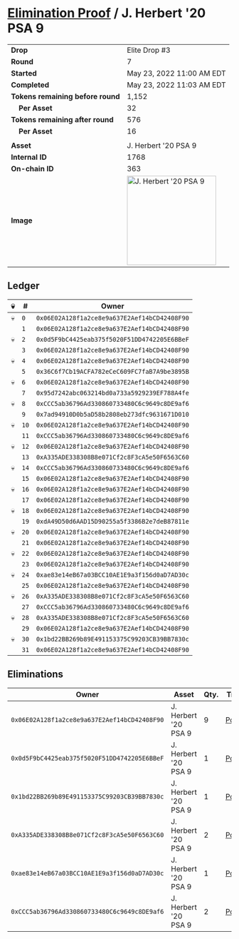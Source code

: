 # [Elimination Proof](./readme.md) / J. Herbert &#039;20 PSA 9

|||
|---|---|
| **Drop** | Elite Drop #3 |
| **Round** | 7 |
| **Started** | May 23, 2022 11:00 AM EDT |
| **Completed** | May 23, 2022 11:03 AM EDT |
| **Tokens remaining before round** | 1,152 |
| **&nbsp;&nbsp;&nbsp;&nbsp;Per Asset** | 32 |
| **Tokens remaining after round** | 576 |
| **&nbsp;&nbsp;&nbsp;&nbsp;Per Asset** | 16 |
| | |
| **Asset** | J. Herbert &#039;20 PSA 9 |
| **Internal ID** | 1768 |
| **On-chain ID** | 363 |
| **Image** | <img src="https://tcdn.blokpax.com/9648a5d9-1842-4f5a-b0eb-51d9e32081c7/b5f4763b4fffe8ac2ffb2f406c62eb72a3b782b3a23cb895586474432a2c922d.png" height="200" alt="J. Herbert &#039;20 PSA 9" /> |

## Ledger

| 💀 | # | Owner |
| --- | --- | --- |
| 💀 | `0` | `0x06E02A128f1a2ce8e9a637E2Aef14bCD42408F90` |
|  | `1` | `0x06E02A128f1a2ce8e9a637E2Aef14bCD42408F90` |
| 💀 | `2` | `0x0d5F9bC4425eab375f5020F51DD4742205E6BBeF` |
|  | `3` | `0x06E02A128f1a2ce8e9a637E2Aef14bCD42408F90` |
| 💀 | `4` | `0x06E02A128f1a2ce8e9a637E2Aef14bCD42408F90` |
|  | `5` | `0x36C6f7Cb19ACFA782eCeC609FC7faB7A9be3895B` |
| 💀 | `6` | `0x06E02A128f1a2ce8e9a637E2Aef14bCD42408F90` |
|  | `7` | `0x95d7242abc063214bd0a733a5929239EF788A4fe` |
| 💀 | `8` | `0xCCC5ab36796Ad330860733480C6c9649c8DE9af6` |
|  | `9` | `0x7ad94910D0b5aD58b2808eb273dfc9631671D010` |
| 💀 | `10` | `0x06E02A128f1a2ce8e9a637E2Aef14bCD42408F90` |
|  | `11` | `0xCCC5ab36796Ad330860733480C6c9649c8DE9af6` |
| 💀 | `12` | `0x06E02A128f1a2ce8e9a637E2Aef14bCD42408F90` |
|  | `13` | `0xA335ADE338308B8e071Cf2c8F3cA5e50F6563C60` |
| 💀 | `14` | `0xCCC5ab36796Ad330860733480C6c9649c8DE9af6` |
|  | `15` | `0x06E02A128f1a2ce8e9a637E2Aef14bCD42408F90` |
| 💀 | `16` | `0x06E02A128f1a2ce8e9a637E2Aef14bCD42408F90` |
|  | `17` | `0x06E02A128f1a2ce8e9a637E2Aef14bCD42408F90` |
| 💀 | `18` | `0x06E02A128f1a2ce8e9a637E2Aef14bCD42408F90` |
|  | `19` | `0xdA49D50d6AAD15D90255a5f3386B2e7deB87811e` |
| 💀 | `20` | `0x06E02A128f1a2ce8e9a637E2Aef14bCD42408F90` |
|  | `21` | `0x06E02A128f1a2ce8e9a637E2Aef14bCD42408F90` |
| 💀 | `22` | `0x06E02A128f1a2ce8e9a637E2Aef14bCD42408F90` |
|  | `23` | `0x06E02A128f1a2ce8e9a637E2Aef14bCD42408F90` |
| 💀 | `24` | `0xae83e14eB67a03BCC10AE1E9a3f156d0aD7AD30c` |
|  | `25` | `0x06E02A128f1a2ce8e9a637E2Aef14bCD42408F90` |
| 💀 | `26` | `0xA335ADE338308B8e071Cf2c8F3cA5e50F6563C60` |
|  | `27` | `0xCCC5ab36796Ad330860733480C6c9649c8DE9af6` |
| 💀 | `28` | `0xA335ADE338308B8e071Cf2c8F3cA5e50F6563C60` |
|  | `29` | `0x06E02A128f1a2ce8e9a637E2Aef14bCD42408F90` |
| 💀 | `30` | `0x1bd22BB269b89E491153375C99203CB39BB7830c` |
|  | `31` | `0x06E02A128f1a2ce8e9a637E2Aef14bCD42408F90` |


## Eliminations

| Owner | Asset | Qty. | Transaction |
| --- | --- | --- | --- |
| `0x06E02A128f1a2ce8e9a637E2Aef14bCD42408F90` | J. Herbert '20 PSA 9 | 9 | [Polygonscan](https://polygonscan.com/tx/0xfa883f289837c9d201deef302fa6779fa94151e571f5f6790dbd7cb5fd93d1de) |
| `0x0d5F9bC4425eab375f5020F51DD4742205E6BBeF` | J. Herbert '20 PSA 9 | 1 | [Polygonscan](https://polygonscan.com/tx/0x3c84ff9341374b602b4fbc1dd016703bc6e9962fa6a0edb27f4bfff2d2eb87cc) |
| `0x1bd22BB269b89E491153375C99203CB39BB7830c` | J. Herbert '20 PSA 9 | 1 | [Polygonscan](https://polygonscan.com/tx/0x4d5cb0ebc349cf04f0b0b2c177c9c7db5ceb4c593c806cc155a96dbcfce48b64) |
| `0xA335ADE338308B8e071Cf2c8F3cA5e50F6563C60` | J. Herbert '20 PSA 9 | 2 | [Polygonscan](https://polygonscan.com/tx/0xd680df3270fea812c60b4412487b87867aa7e0548e84dfdeea72ca7e911aed37) |
| `0xae83e14eB67a03BCC10AE1E9a3f156d0aD7AD30c` | J. Herbert '20 PSA 9 | 1 | [Polygonscan](https://polygonscan.com/tx/0x7f0e5bf804093cdd9da81b702366d890a9fa9bb8b34e5541d82f2cf7da3b1d14) |
| `0xCCC5ab36796Ad330860733480C6c9649c8DE9af6` | J. Herbert '20 PSA 9 | 2 | [Polygonscan](https://polygonscan.com/tx/0x19edce2161f709041779a1c8948f1cfd0a62160c1cc3e2c6bbd0977efb85b302) |
